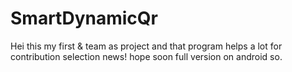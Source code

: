 # SmartDynamicQr
Hei this my first & team as project and that program helps a lot for contribution selection news!
hope soon full version on android so.
